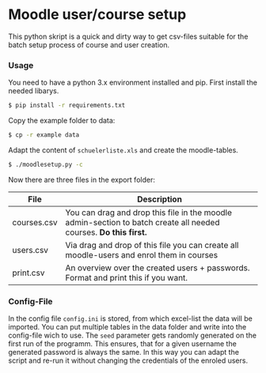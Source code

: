 # Moodle user/course setup

This python skript is a quick and dirty way to get csv-files suitable for the batch setup process of course and user creation.

### Usage

You need to have a python 3.x environment installed and pip. First install the needed libarys.

```bash
$ pip install -r requirements.txt
```

Copy the example folder to data:

```bash
$ cp -r example data
```

Adapt the content of `schuelerliste.xls` and create the moodle-tables.

```bash
$ ./moodlesetup.py -c
```

Now there are three files in the export folder:

| File 	| Description 	|
|-	|-	|
| courses.csv 	| You can drag and drop this file in the moodle admin-section to batch create all needed courses. **Do this first.** 	|
| users.csv 	| Via drag and drop of this file you can create all moodle-users and enrol them in courses 	|
| print.csv 	| An overview over the created users + passwords. Format and print this if you want. 	|

### Config-File

In the config file `config.ini` is stored, from which excel-list the data will be imported. You can put multiple tables in the data folder and write into the config-file wich to use. The `seed` parameter gets randomly generated on the first run of the programm. This ensures, that for a given username the generated password is always the same. In this way you can adapt the script and re-run it without changing the credentials of the enroled users.